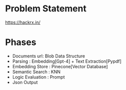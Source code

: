 # Problem Statement
https://hackrx.in/

# Phases
- Documents url: Blob Data Structure
- Parsing : Embedding[Gpt-4] + Text Extraction[Pypdf]
- Embedding Store : Pinecone[Vector Database]
- Semantic Search : KNN
- Logic Evaluation : Prompt
- Json Output